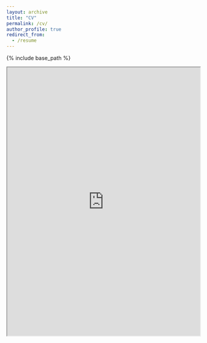 ```yaml
---
layout: archive
title: "CV"
permalink: /cv/
author_profile: true
redirect_from:
  - /resume
---
```


{% include base_path %}

<html>
  <body>
    <center><iframe src="https://leonardoflori.github.io/files/Curriculum_Vitae.pdf" width="100%" height="700">
      <style>
        html, body { height: 100%; }
        body {overflow: hidden; margin: 0; }
        iframe {width: 100%; }
      </style>
      </iframe></center>
  </body>
  </html>
